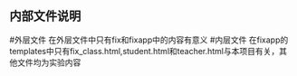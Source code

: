 ## 内部文件说明
#外层文件
在外层文件中只有fix和fixapp中的内容有意义
#内层文件
在fixapp的templates中只有fix_class.html,student.html和teacher.html与本项目有关，其他文件均为实验内容
